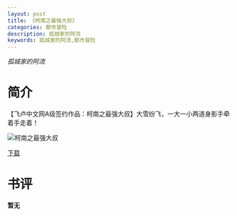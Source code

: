 ```yaml
---
layout: post
title: 《柯南之最强大叔》
categories: 都市冒险
description: 孤城家的阿流
keywords: 孤城家的阿流,都市冒险
---
```

*孤城家的阿流*
# 简介
【飞卢中文网A级签约作品：柯南之最强大叔】大雪纷飞，一大一小两道身影手牵着手走着！

![柯南之最强大叔](https://cdn.jsdelivr.net/gh/YYbooks0/yybooks0img@master/bookscover2/柯南之最强大叔.jpg)

[下载](https://link.jscdn.cn/1drv/aHR0cHM6Ly8xZHJ2Lm1zL3QvcyFBaGU2R2dNWmVFb2poeUFpLTlUcmxWUGRadHNEP2U9N25NYlB5.txt)

# 书评
**暂无**